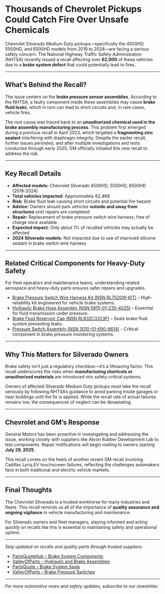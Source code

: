 # Thousands of Chevrolet Pickups Could Catch Fire Over Unsafe Chemicals


Chevrolet Silverado Medium Duty pickups—specifically the 4500HD, 5500HD, and 6500HD models from 2019 to 2024—are facing a serious safety concern. The National Highway Traffic Safety Administration (NHTSA) recently issued a recall affecting over **62,000** of these vehicles due to a **brake system defect** that could potentially lead to fires.

---

## What’s Behind the Recall?

The issue centers on the **brake pressure sensor assemblies**. According to the NHTSA, a faulty component inside these assemblies may cause **brake fluid leaks**, which in turn can lead to short circuits and, in rare cases, vehicle fires. 

The root cause was traced back to an **unauthorized chemical used in the brake assembly manufacturing process**. This problem first emerged during a previous recall in April 2023, which targeted a **fragmenting zinc sealant** interfering with diaphragm integrity. Despite the earlier recall, further issues persisted, and after multiple investigations and tests conducted through early 2025, GM officially initiated this new recall to address the risk.

---

## Key Recall Details

- **Affected models:** Chevrolet Silverado 4500HD, 5500HD, 6500HD (2019-2024)
- **Total vehicles impacted:** Approximately 62,468
- **Risk:** Brake fluid leak causing short circuits and potential fire hazard
- **Advice:** Owners should park vehicles **outside and away from structures** until repairs are completed
- **Repair:** Replacement of brake pressure switch wire harness, free of charge once available
- **Expected impact:** Only about 1% of recalled vehicles may actually be affected
- **2024 Silverado models:** Not impacted due to use of improved silicone sealant in brake switch wire harness

---

## Related Critical Components for Heavy-Duty Safety

For fleet operators and maintenance teams, understanding related aerospace and heavy-duty parts ensures safer repairs and upgrades.

- [Brake Pressure Switch Wire Harness Kit (NSN RL7520W-KIT)](https://www.partsquotehub.org/RL7520W-KIT.html) – High-reliability kit engineered for vehicle brake systems.
- [Hydraulic Brake Hose Assembly (NSN 5915-01-235-4025)](https://www.valleyofparts.com/5915012354025.html) – Essential for fluid transmission under pressure.
- [Brake Fluid Reservoir Cap (NSN RLR32C3323F)](https://www.partsquote.org/RLR32C3323F.html) – Seals brake fluid system preventing leaks.
- [Pressure Switch Assembly (NSN 3010-01-690-8614)](https://www.valleyofparts.com/3010016908614.html) – Critical component in brake pressure monitoring systems.

---

## Why This Matters for Silverado Owners

Brake safety isn’t just a regulatory checkbox—it’s a lifesaving factor. This recall underscores the risks when **manufacturing shortcuts or unauthorized materials** are introduced into safety-critical systems.

Owners of affected Silverado Medium Duty pickups must take the recall seriously by following NHTSA’s guidance to avoid parking inside garages or near buildings until the fix is applied. While the recall rate of actual failures remains low, the consequences of neglect can be devastating.

---

## Chevrolet and GM’s Response

General Motors has been proactive in investigating and addressing the issue, working closely with suppliers like Akron Rubber Development Lab to test components. Repair notifications will begin mailing to owners starting **July 28, 2025**.

This recall comes on the heels of another recent GM recall involving Cadillac Lyriq EV touchscreen failures, reflecting the challenges automakers face in both traditional and electric vehicle markets.

---

## Final Thoughts

The Chevrolet Silverado is a trusted workhorse for many industries and fleets. This recall reminds us all of the importance of **quality assurance and ongoing vigilance** in vehicle manufacturing and maintenance.

For Silverado owners and fleet managers, staying informed and acting quickly on recalls like this is essential to maintaining safety and operational uptime.

---

*Stay updated on recalls and quality parts through trusted suppliers:*

- [PartsQuoteHub – Brake System Components](https://www.partsquotehub.org/RL7520W-KIT.html)  
- [ValleyOfParts – Hydraulic and Brake Assemblies](https://www.valleyofparts.com/5915012354025.html)  
- [PartsQuote – Brake System Seals](https://www.partsquote.org/RLR32C3323F.html)  
- [ValleyOfParts – Brake Pressure Switches](https://www.valleyofparts.com/3010016908614.html)  

---

*For more automotive news and safety updates, subscribe to our newsletter.*

